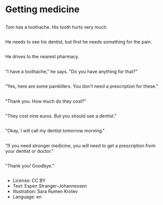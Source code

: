 # Getting medicine

##
Tom has a toothache. His tooth hurts very much.

##
He needs to see his dentist, but first he needs something for the pain.

##
He drives to the nearest pharmacy.

##
"I have a toothache," he says. "Do you have anything for that?"

##
"Yes, here are some painkillers. You don't need a prescription for these."

##
"Thank you. How much do they cost?"

##
"They cost nine euros. But you should see a dentist."

##
"Okay, I will call my dentist tomorrow morning."

##
"If you need stronger medicine, you will need to get a prescription from your dentist or doctor."

##
"Thank you! Goodbye."

##
* License: CC BY
* Text: Espen Stranger-Johannessen
* Illustration: Sara Rumen Krotev
* Language: en
